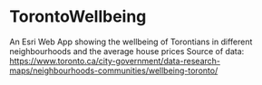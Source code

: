 # TorontoWellbeing
 An Esri Web App showing the wellbeing of Torontians in different neighbourhoods and the average house prices
Source of data: https://www.toronto.ca/city-government/data-research-maps/neighbourhoods-communities/wellbeing-toronto/
